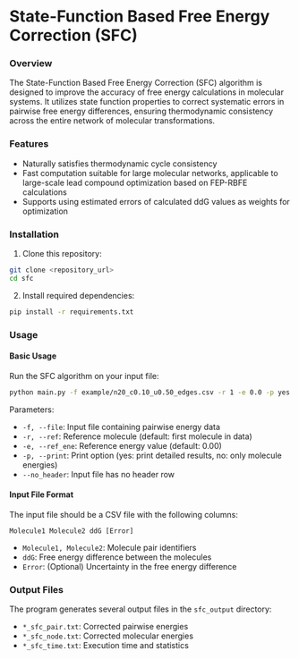 # State-Function Based Free Energy Correction (SFC)

### Overview
The State-Function Based Free Energy Correction (SFC) algorithm is designed to improve the accuracy of free energy calculations in molecular systems. It utilizes state function properties to correct systematic errors in pairwise free energy differences, ensuring thermodynamic consistency across the entire network of molecular transformations.

### Features
- Naturally satisfies thermodynamic cycle consistency
- Fast computation suitable for large molecular networks, applicable to large-scale lead compound optimization based on FEP-RBFE calculations
- Supports using estimated errors of calculated ddG values as weights for optimization

### Installation
1. Clone this repository:
```bash
git clone <repository_url>
cd sfc
```

2. Install required dependencies:
```bash
pip install -r requirements.txt
```

### Usage

#### Basic Usage
Run the SFC algorithm on your input file:
```bash
python main.py -f example/n20_c0.10_u0.50_edges.csv -r 1 -e 0.0 -p yes --no_header
```

Parameters:
- `-f, --file`: Input file containing pairwise energy data
- `-r, --ref`: Reference molecule (default: first molecule in data)
- `-e, --ref_ene`: Reference energy value (default: 0.00)
- `-p, --print`: Print option (yes: print detailed results, no: only molecule energies)
- `--no_header`: Input file has no header row

#### Input File Format
The input file should be a CSV file with the following columns:
```
Molecule1 Molecule2 ddG [Error]
```
- `Molecule1, Molecule2`: Molecule pair identifiers
- `ddG`: Free energy difference between the molecules
- `Error`: (Optional) Uncertainty in the free energy difference

### Output Files
The program generates several output files in the `sfc_output` directory:
- `*_sfc_pair.txt`: Corrected pairwise energies
- `*_sfc_node.txt`: Corrected molecular energies
- `*_sfc_time.txt`: Execution time and statistics
